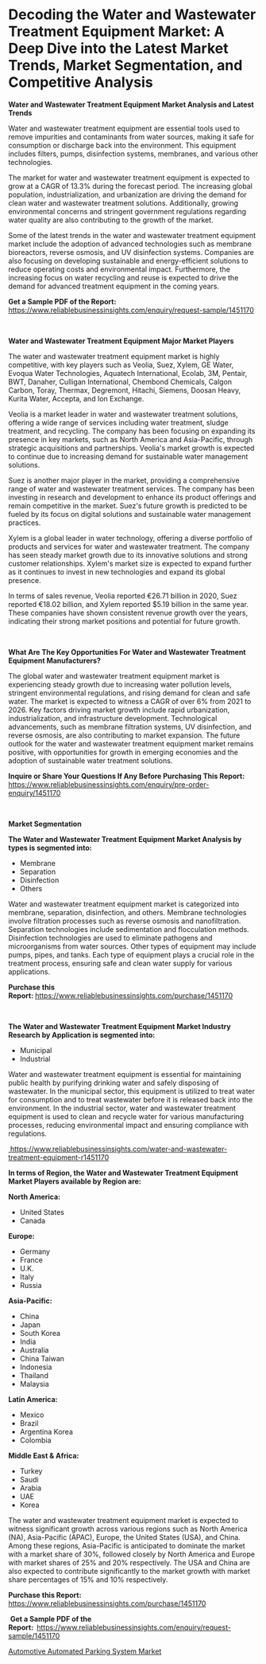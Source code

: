 <p><h1>Decoding the Water and Wastewater Treatment Equipment Market: A Deep Dive into the Latest Market Trends, Market Segmentation, and Competitive Analysis</h1></p><p><strong>Water and Wastewater Treatment Equipment Market Analysis and Latest Trends</strong></p>
<p><p>Water and wastewater treatment equipment are essential tools used to remove impurities and contaminants from water sources, making it safe for consumption or discharge back into the environment. This equipment includes filters, pumps, disinfection systems, membranes, and various other technologies.</p><p>The market for water and wastewater treatment equipment is expected to grow at a CAGR of 13.3% during the forecast period. The increasing global population, industrialization, and urbanization are driving the demand for clean water and wastewater treatment solutions. Additionally, growing environmental concerns and stringent government regulations regarding water quality are also contributing to the growth of the market.</p><p>Some of the latest trends in the water and wastewater treatment equipment market include the adoption of advanced technologies such as membrane bioreactors, reverse osmosis, and UV disinfection systems. Companies are also focusing on developing sustainable and energy-efficient solutions to reduce operating costs and environmental impact. Furthermore, the increasing focus on water recycling and reuse is expected to drive the demand for advanced treatment equipment in the coming years.</p></p>
<p><strong>Get a Sample PDF of the Report:&nbsp;</strong> <a href="https://www.reliablebusinessinsights.com/enquiry/request-sample/1451170">https://www.reliablebusinessinsights.com/enquiry/request-sample/1451170</a></p>
<p>&nbsp;</p>
<p><strong>Water and Wastewater Treatment Equipment Major Market Players</strong></p>
<p><p>The water and wastewater treatment equipment market is highly competitive, with key players such as Veolia, Suez, Xylem, GE Water, Evoqua Water Technologies, Aquatech International, Ecolab, 3M, Pentair, BWT, Danaher, Culligan International, Chembond Chemicals, Calgon Carbon, Toray, Thermax, Degremont, Hitachi, Siemens, Doosan Heavy, Kurita Water, Accepta, and Ion Exchange.</p><p>Veolia is a market leader in water and wastewater treatment solutions, offering a wide range of services including water treatment, sludge treatment, and recycling. The company has been focusing on expanding its presence in key markets, such as North America and Asia-Pacific, through strategic acquisitions and partnerships. Veolia's market growth is expected to continue due to increasing demand for sustainable water management solutions.</p><p>Suez is another major player in the market, providing a comprehensive range of water and wastewater treatment services. The company has been investing in research and development to enhance its product offerings and remain competitive in the market. Suez's future growth is predicted to be fueled by its focus on digital solutions and sustainable water management practices.</p><p>Xylem is a global leader in water technology, offering a diverse portfolio of products and services for water and wastewater treatment. The company has seen steady market growth due to its innovative solutions and strong customer relationships. Xylem's market size is expected to expand further as it continues to invest in new technologies and expand its global presence.</p><p>In terms of sales revenue, Veolia reported €26.71 billion in 2020, Suez reported €18.02 billion, and Xylem reported $5.19 billion in the same year. These companies have shown consistent revenue growth over the years, indicating their strong market positions and potential for future growth.</p></p>
<p>&nbsp;</p>
<p><strong>What Are The Key Opportunities For Water and Wastewater Treatment Equipment Manufacturers?</strong></p>
<p><p>The global water and wastewater treatment equipment market is experiencing steady growth due to increasing water pollution levels, stringent environmental regulations, and rising demand for clean and safe water. The market is expected to witness a CAGR of over 6% from 2021 to 2026. Key factors driving market growth include rapid urbanization, industrialization, and infrastructure development. Technological advancements, such as membrane filtration systems, UV disinfection, and reverse osmosis, are also contributing to market expansion. The future outlook for the water and wastewater treatment equipment market remains positive, with opportunities for growth in emerging economies and the adoption of sustainable water treatment solutions.</p></p>
<p><strong>Inquire or Share Your Questions If Any Before Purchasing This Report:</strong> <a href="https://www.reliablebusinessinsights.com/enquiry/pre-order-enquiry/1451170">https://www.reliablebusinessinsights.com/enquiry/pre-order-enquiry/1451170</a></p>
<p>&nbsp;</p>
<p><strong>Market Segmentation</strong></p>
<p><strong>The Water and Wastewater Treatment Equipment Market Analysis by types is segmented into:</strong></p>
<p><ul><li>Membrane</li><li>Separation</li><li>Disinfection</li><li>Others</li></ul></p>
<p><p>Water and wastewater treatment equipment market is categorized into membrane, separation, disinfection, and others. Membrane technologies involve filtration processes such as reverse osmosis and nanofiltration. Separation technologies include sedimentation and flocculation methods. Disinfection technologies are used to eliminate pathogens and microorganisms from water sources. Other types of equipment may include pumps, pipes, and tanks. Each type of equipment plays a crucial role in the treatment process, ensuring safe and clean water supply for various applications.</p></p>
<p><strong>Purchase this Report:&nbsp;</strong><a href="https://www.reliablebusinessinsights.com/purchase/1451170">https://www.reliablebusinessinsights.com/purchase/1451170</a></p>
<p>&nbsp;</p>
<p><strong>The Water and Wastewater Treatment Equipment Market Industry Research by Application is segmented into:</strong></p>
<p><ul><li>Municipal</li><li>Industrial</li></ul></p>
<p><p>Water and wastewater treatment equipment is essential for maintaining public health by purifying drinking water and safely disposing of wastewater. In the municipal sector, this equipment is utilized to treat water for consumption and to treat wastewater before it is released back into the environment. In the industrial sector, water and wastewater treatment equipment is used to clean and recycle water for various manufacturing processes, reducing environmental impact and ensuring compliance with regulations.</p></p>
<p><a href="https://www.reliablebusinessinsights.com/water-and-wastewater-treatment-equipment-r1451170">&nbsp;https://www.reliablebusinessinsights.com/water-and-wastewater-treatment-equipment-r1451170</a></p>
<p><strong>In terms of Region, the Water and Wastewater Treatment Equipment Market Players available by Region are:</strong></p>
<p>
    <p> <strong> North America: </strong>
        <ul>
            <li>United States</li>
            <li>Canada</li>
        </ul>
        </p> 
    <p> <strong> Europe: </strong>
        <ul>
            <li>Germany</li>
            <li>France</li>
            <li>U.K.</li>
            <li>Italy</li>
            <li>Russia</li>
        </ul>
        </p> 
    <p> <strong> Asia-Pacific: </strong>
        <ul>
            <li>China</li>
            <li>Japan</li>
            <li>South Korea</li>
            <li>India</li>
            <li>Australia</li>
            <li>China Taiwan</li>
            <li>Indonesia</li>
            <li>Thailand</li>
            <li>Malaysia</li>
        </ul>
        </p> 
    <p> <strong> Latin America: </strong>
        <ul>
            <li>Mexico</li>
            <li>Brazil</li>
            <li>Argentina Korea</li>
            <li>Colombia</li>
        </ul>
        </p> 
    <p> <strong> Middle East & Africa: </strong>
        <ul>
            <li>Turkey</li>
            <li>Saudi</li>
            <li>Arabia</li>
            <li>UAE</li>
            <li>Korea</li>
        </ul>
    </p>
    </p>
<p><p>The water and wastewater treatment equipment market is expected to witness significant growth across various regions such as North America (NA), Asia-Pacific (APAC), Europe, the United States (USA), and China. Among these regions, Asia-Pacific is anticipated to dominate the market with a market share of 30%, followed closely by North America and Europe with market shares of 25% and 20% respectively. The USA and China are also expected to contribute significantly to the market growth with market share percentages of 15% and 10% respectively.</p></p>
<p><strong>Purchase this Report: </strong><a href="https://www.reliablebusinessinsights.com/purchase/1451170">https://www.reliablebusinessinsights.com/purchase/1451170</a></p>
<p>&nbsp;<strong>Get a Sample PDF of the Report:&nbsp;&nbsp;</strong><a href="https://www.reliablebusinessinsights.com/enquiry/request-sample/1451170">https://www.reliablebusinessinsights.com/enquiry/request-sample/1451170</a></p>
<p><strong></strong></p>
<p><p><a href="https://github.com/fiixsa/Market-Research-Report-List-3/blob/main/automotive-automated-parking-system-market.md">Automotive Automated Parking System Market</a></p></p>